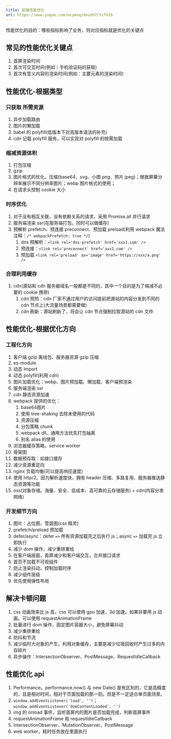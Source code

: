 ```yaml
---
title: 前端性能优化
url: https://www.yuque.com/wcywxq/mxunh7/tcfotb
---
```


性能优化的目的：哪些指标影响了业务，则对应指标就是优化的关键点 <a name="SS7MK"></a>

## 常见的性能优化关键点

1. 首屏渲染时间
2. 首次可交互时间(例如：手机验证码的获取)
3. 首次有意义内容的渲染时间(例如：主要元素的渲染时间) <a name="EaHdU"></a>

## 性能优化-根据类型

<a name="gj5nn"></a>

### 只获取 所需资源

1. 异步加载路由
2. 图片的懒加载
3. babel 的 polyfill(低版本下对高版本语法的补充)
4. cdn 记载 polyfill 服务，可以实现对 polyfill 的按需加载 <a name="mWn1V"></a>

### 缩减资源体积

1. 打包压缩
2. gzip
3. 图片格式的优化、压缩(base64、svg、小图 png、照片 jpeg)；根据屏幕分辨率展示不同分辨率图片；webp 图片格式的使用；
4. 在请求头控制 cookie 大小 <a name="tn4pe"></a>

### 时序优化

1. 对于没有相互关联，没有依赖关系的请求，采用 Promise.all 并行请求
2. 服务端渲染 ssr(在服务端打包，同时可以做缓存)
3. 预解析 prefetch、预连接 preconnect、预加载 preload(利用 webpack 魔法注释：`/* webpackPrefetch: true */`)
   1. dns 预解析：`<link rel='dns-prefetch' href='xxx1.com' />`
   2. 预连接：`<link rel='preconnect' href='xxx1.com' />`
   3. 预加载 `<link rel='preload' as='image' href='https://xxx/a.png' />` <a name="VjDti"></a>

### 合理利用缓存

1. cdn(源站和 cdn 服务器域名一般都是不同的，其中一个目的是为了缩减不必要的 cookie 携带)
   1. cdn 预热：cdn 厂家不通过用户的访问提前把源站的内容分发到不同的 cdn 节点上(大流量场景都需要做)
   2. cdn 刷新：源站刷新了，将会让 cdn 节点强制拉取源站的 cdn 文件 <a name="ZRGfo"></a>

## 性能优化-根据优化方向

<a name="U4pU7"></a>

### 工程化方向

1. 客户端 gzip 离线包、服务器资源 gzip 压缩
2. es-module
3. 动态 Import
4. 动态 polyfill(利用 cdn)
5. 图片加载优化：webp、图片预加载、懒加载、客户端预渲染
6. 服务端渲染 ssr
7. cdn 静态资源加速
8. webpack 提供的优化：
   1. base64图片
   2. 使用 tree-shaking 去除未使用的代码
   3. 资源压缩
   4. 分包策略 chunk
   5. webpack dll、通用方法优先打包抽离
   6. 别名 alias 的使用
9. 浏览器缓存策略，service worker
10. 骨架图
11. 数据预存取：如接口缓存
12. 减少资源重定向
13. nginx 负载均衡(可以提高响应速度)
14. 使用 http/2。因为解析速度快，拥有 header 压缩、多路复用、服务器推送静态资源等功能
15. oss(对象存储。海量、安全、低成本、高可靠的云存储服务) + cdn(内容分发网络) <a name="NFPU2"></a>

### 开发细节方向

1. 图片：占位图、雪碧图(css 精灵)
2. prefetch/preload 预加载
3. defer/async：defer `=>` 所有资源加载完之后执行 js；async `=>` 加载完 js 立即执行
4. 减少 dom 操作，减少重排重绘
5. 在客户端层面，首屏减少和客户端交互，合并接口请求
6. 首页不加载不可视组件
7. 防止渲染抖动，控制加载时序
8. 减少组件层级
9. 优先使用弹性布局 <a name="EIl1N"></a>

## 解决卡顿问题

1. css 动画效率比 js 高，css 可以使用 gpu 加速，3d 加速。如果非要用 js 动画，可以使用 requestAnimationFrame
2. 批量进行 dom 操作，固定图片容器大小，避免屏幕抖动
3. 减少重排重绘
4. 防抖和节流
5. 减少临时大对象的产生，利用对象缓存，主要是减少垃圾回收时产生过多的内存碎片
6. 异步操作：IntersectionObserver、PostMessage、RequestIdleCallback <a name="KzSBK"></a>

## 性能优化 api

1. Performance。performance.now() 与 new Date() 是有区别的，它是高精度的，且是相对时间，相对于页面加载的那一刻。但是不一定适合单页面场景。
2. `window.addEventListener('load', '')`；`window.addEventListener('domContentLoaded', '')`
3. img 的 onload 事件，监听首屏内的图片是否加载完成，判断首屏事件
4. requestAnimationFrame 和 requestIdleCallback
5. IntersectionObserver、MutationObserver、PostMessage
6. web worker，耗时任务放在里面执行
